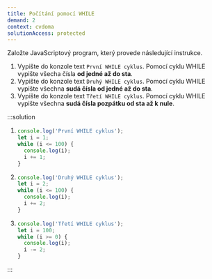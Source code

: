 ```yaml
---
title: Počítání pomocí WHILE
demand: 2
context: cvdoma
solutionAccess: protected
---
```


Založte JavaScriptový program, který provede následující instrukce.

1. Vypište do konzole text `První WHILE cyklus`. Pomocí cyklu WHILE vypište všecha čísla **od jedné až do sta**.
1. Vypište do konzole text `Druhý WHILE cyklus`. Pomocí cyklu WHILE vypište všechna **sudá čísla od jedné až do sta**.
1. Vypište do konzole text `Třetí WHILE cyklus`. Pomocí cyklu WHILE vypište všechna **sudá čísla pozpátku od sta až k nule**.

:::solution

1. ```js
   console.log('První WHILE cyklus');
   let i = 1;
   while (i <= 100) {
     console.log(i);
     i += 1;
   }
   ```
1. ```js
   console.log('Druhý WHILE cyklus');
   let i = 2;
   while (i <= 100) {
     console.log(i);
     i += 2;
   }
   ```
1. ```js
   console.log('Třetí WHILE cyklus');
   let i = 100;
   while (i >= 0) {
     console.log(i);
     i -= 2;
   }
   ```

:::
